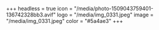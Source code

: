 +++
headless = true
icon = "/media/photo-1509043759401-136742328bb3.avif"
logo = "/media/img_0331.jpeg"
image = "/media/img_0331.jpeg"
color = "#5a4ae3"
+++
